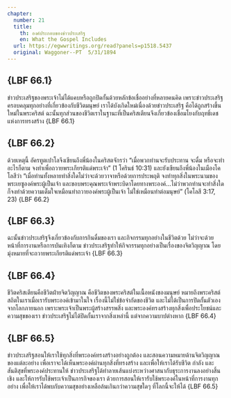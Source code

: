 ```yaml
---
chapter:
  number: 21
  title:
    th: องค์ประกอบของข่าวประเสริฐ
    en: What the Gospel Includes
  url: https://egwwritings.org/read?panels=p1518.5437
  original: Waggoner--PT  5/31/1894
---
```


## {LBF 66.1}

ข่าวประเสริฐของพระเจ้าไม่ได้แคบหรือถูกปิดกั้นด้วยหลักข้อเชื่ออย่างที่หลายคนคิด เพราะข่าวประเสริฐครอบคลุมทุกอย่างที่เกี่ยวข้องกับชีวิตมนุษย์ เราได้บังเกิดใหม่เนื่องด้วยข่าวประเสริฐ คือได้ถูกสร้างขึ้นใหม่ในพระคริสต์ ฉะนั้นทุกส่วนของชีวิตเราในฐานะที่เป็นคริสเตียนจึงเกี่ยวข้องเชื่อมโยงกับฤทธิ์เดชแห่งการทรงสร้าง {LBF 66.1}

## {LBF 66.2}

ด้วยเหตุนี้ อัครทูตเปาโลจึงเขียนถึงพี่น้องในคริสตจักรว่า “เมื่อพวกท่านจะรับประทาน จะดื่ม หรือจะทำอะไรก็ตาม จงทำเพื่อถวายพระเกียรติแด่พระเจ้า” (1 โครินธ์ 10:31) และยังเขียนถึงพี่น้องในเมืองโคโลสีว่า “เมื่อท่านทั้งหลายทำสิ่งใดไม่ว่าจะด้วยวาจาหรือด้วยการประพฤติ จงทำทุกสิ่งในพระนามของพระเยซูองค์พระผู้เป็นเจ้า และขอบพระคุณพระเจ้าพระบิดาโดยทางพระองค์…ไม่ว่าพวกท่านจะทำสิ่งใด ก็จงทำด้วยความเต็มใจเหมือนทำถวายองค์พระผู้เป็นเจ้า ไม่ใช่เหมือนทำต่อมนุษย์” (โคโลสี 3:17, 23) {LBF 66.2}

## {LBF 66.3}

ฉะนั้นข่าวประเสริฐจึงเกี่ยวข้องกับการกินดื่มของเรา และกิจกรรมทุกอย่างในชีวิตด้วย ไม่ว่าจะด้วยหน้าที่การงานหรือการบันเทิงก็ตาม ข่าวประเสริฐทำให้กิจกรรมทุกอย่างเป็นเรื่องของจิตวิญญาณ โดยมุ่งหมายที่จะถวายพระเกียรติแด่พระเจ้า {LBF 66.3}

## {LBF 66.4}

ชีวิตคริสเตียนคือชีวิตฝ่ายจิตวิญญาณ คือชีวิตของพระคริสต์ในเนื้อหนังของมนุษย์ หมายถึงพระคริสต์สถิตในเราเมื่อเรารับพระองค์เข้ามาในใจ เรื่องนี้ไม่ใช่ข้อจำกัดของชีวิต และไม่ได้เป็นการปิดกั้นตัวเองจากโลกภายนอก เพราะพระเจ้าเป็นพระผู้สร้างสรรพสิ่ง และพระองค์ทรงสร้างทุกสิ่งเพื่อประโยชน์และความสุขของเรา ข่าวประเสริฐไม่ได้ปิดกั้นเราจากสิ่งเหล่านี้ แต่จากความบาปต่างหาก {LBF 66.4}

## {LBF 66.5}

ข่าวประเสริฐสอนให้เราใช้ทุกสิ่งที่พระองค์ทรงสร้างอย่างถูกต้อง และสอนความหมายด้านจิตวิญญาณของแต่ละอย่าง เพื่อเราจะได้เห็นพระองค์ผ่านทุกสิ่งที่ทรงสร้าง และเพื่อให้เราได้รับชีวิต กำลัง และสันติสุขที่พระองค์ประทานให้ ข่าวประเสริฐได้ทำลายเส้นแบ่งระหว่างศาสนากับธุระการงานลงอย่างสิ้นเชิง และให้การรับใช้พระเจ้าเป็นภารกิจของเรา ด้วยการสอนให้เรารับใช้พระองค์ในหน้าที่การงานทุกอย่าง เพื่อให้เราได้พบกับความสุขอย่างเหลือล้นเกินกว่าความสุขใดๆ ที่โลกนี้จะให้ได้ {LBF 66.5}

